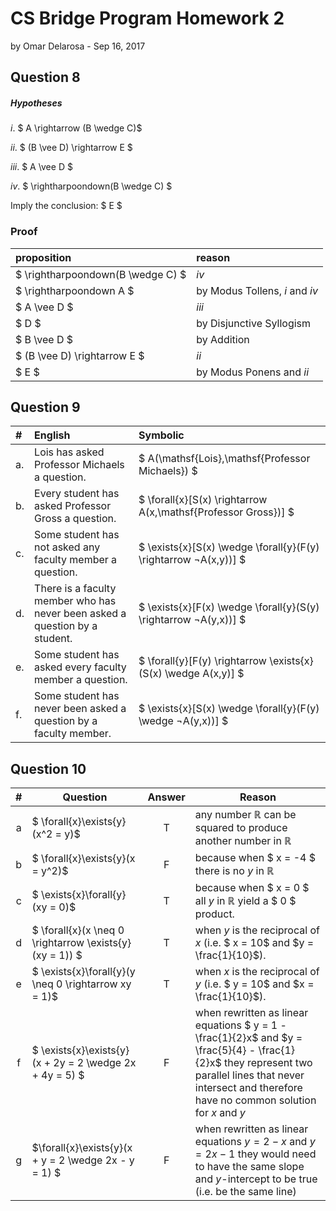 # CS Bridge Program Homework 2
by Omar Delarosa - Sep 16, 2017

## Question 8
##### Hypotheses
*i*. $ A \rightarrow (B \wedge C)$

*ii*. $ (B \vee D) \rightarrow E $

*iii*. $ A \vee D $

*iv*. $ \rightharpoondown(B \wedge C) $

Imply the conclusion: $ E $ 

### Proof
| proposition | reason |
|:----- |:----  |
|  $ \rightharpoondown(B \wedge C) $       |   *iv*  |
|  $ \rightharpoondown A $       |   by Modus Tollens, *i* and *iv*  |
|  $ A \vee D $       |   *iii*  |
|  $ D $       |   by Disjunctive Syllogism  |
|  $ B \vee D $       |   by Addition |
|  $ (B \vee D) \rightarrow E $       |   *ii* |
|  $ E $       |   by Modus Ponens and *ii* |

## Question 9

| #  | English | Symbolic |
|:-- | :----   | :--------|
| a. | Lois has asked Professor Michaels a question.  | $ A(\mathsf{Lois},\mathsf{Professor Michaels}) $ |
| b. | Every student has asked Professor Gross a question.  | $ \forall{x}[S(x) \rightarrow A(x,\mathsf{Professor Gross})] $ |
| c. | Some student has not asked any faculty member a question.   | $ \exists{x}[S(x) \wedge \forall{y}(F(y) \rightarrow ¬A(x,y))] $ |
| d. | There is a faculty member who has never been asked a question by a student. | $ \exists{x}[F(x) \wedge \forall{y}(S(y) \rightarrow ¬A(y,x))] $ |
| e. | Some student has asked every faculty member a question. | $ \forall{y}[F(y) \rightarrow \exists{x}(S(x) \wedge A(x,y)] $  |
| f. | Some student has never been asked a question by a faculty member. | $ \exists{x}[S(x) \wedge \forall{y}(F(y) \wedge ¬A(y,x))] $ |


## Question 10
| # | Question | Answer | Reason |
| :------: | -------- | :-----: | ------ |
| a | $ \forall{x}\exists{y}(x^2 = y)$ | T | any number $\mathbb{R}$ can be squared to produce another number in $\mathbb{R}$ |
| b | $ \forall{x}\exists{y}(x = y^2)$ | F | because when $ x = -4 $ there is no $y$ in $\mathbb{R}$ |
| c | $ \exists{x}\forall{y}(xy = 0)$ | T | because when $ x = 0 $ all $y$ in $\mathbb{R}$ yield a $ 0 $ product. |
| d | $ \forall{x}(x \neq 0 \rightarrow \exists{y}(xy = 1)) $ | T | when $y$ is the reciprocal of $x$ (i.e. $ x = 10$ and $y = \frac{1}{10}$). |
| e | $ \exists{x}\forall{y}(y \neq 0 \rightarrow xy = 1)$ | T | when $x$ is the reciprocal of $y$ (i.e. $ y = 10$ and $x = \frac{1}{10}$). |
| f | $ \exists{x}\exists{y}(x + 2y = 2 \wedge 2x + 4y = 5) $ | F | when rewritten as linear equations $ y = 1 - \frac{1}{2}x$ and $y = \frac{5}{4} - \frac{1}{2}x$ they represent two parallel lines that never intersect and therefore have no common solution for $x$ and $y$ |
| g | $\forall{x}\exists{y}(x + y = 2 \wedge 2x - y = 1) $ | F | when rewritten as linear equations $y = 2 - x$ and $y = 2x - 1$ they would need to have the same slope and $y$-intercept to be true (i.e. be the same line) |